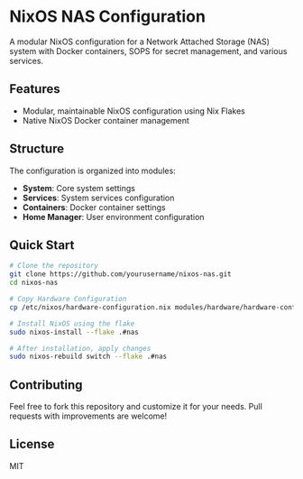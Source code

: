 # NixOS NAS Configuration

A modular NixOS configuration for a Network Attached Storage (NAS) system with Docker containers, SOPS for secret management, and various services.

## Features

- Modular, maintainable NixOS configuration using Nix Flakes
- Native NixOS Docker container management

## Structure

The configuration is organized into modules:

- **System**: Core system settings
- **Services**: System services configuration
- **Containers**: Docker container settings
- **Home Manager**: User environment configuration

## Quick Start

```bash
# Clone the repository
git clone https://github.com/yourusername/nixos-nas.git
cd nixos-nas

# Copy Hardware Configuration
cp /etc/nixos/hardware-configuration.nix modules/hardware/hardware-configuration.nix

# Install NixOS using the flake
sudo nixos-install --flake .#nas

# After installation, apply changes
sudo nixos-rebuild switch --flake .#nas
```

## Contributing

Feel free to fork this repository and customize it for your needs. Pull requests with improvements are welcome!

## License

MIT
